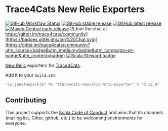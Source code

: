 # Trace4Cats New Relic Exporters

[![GitHub Workflow Status](https://img.shields.io/github/workflow/status/trace4cats/trace4cats-newrelic/Continuous%20Integration)](https://github.com/trace4cats/trace4cats-newrelic/actions?query=workflow%3A%22Continuous%20Integration%22)
[![GitHub stable release](https://img.shields.io/github/v/release/trace4cats/trace4cats-newrelic?label=stable&sort=semver)](https://github.com/trace4cats/trace4cats-newrelic/releases)
[![GitHub latest release](https://img.shields.io/github/v/release/trace4cats/trace4cats-newrelic?label=latest&include_prereleases&sort=semver)](https://github.com/trace4cats/trace4cats-newrelic/releases)
[![Maven Central early release](https://img.shields.io/maven-central/v/io.janstenpickle/trace4cats-newrelic-http-exporter_2.13?label=early)](https://maven-badges.herokuapp.com/maven-central/io.janstenpickle/trace4cats-newrelic-http-exporter_2.13)
[![Join the chat at https://gitter.im/trace4cats/community](https://badges.gitter.im/Join%20Chat.svg)](https://gitter.im/trace4cats/community?utm_source=badge&utm_medium=badge&utm_campaign=pr-badge&utm_content=badge)
[![Scala Steward badge](https://img.shields.io/badge/Scala_Steward-helping-blue.svg?style=flat&logo=data:image/png;base64,iVBORw0KGgoAAAANSUhEUgAAAA4AAAAQCAMAAAARSr4IAAAAVFBMVEUAAACHjojlOy5NWlrKzcYRKjGFjIbp293YycuLa3pYY2LSqql4f3pCUFTgSjNodYRmcXUsPD/NTTbjRS+2jomhgnzNc223cGvZS0HaSD0XLjbaSjElhIr+AAAAAXRSTlMAQObYZgAAAHlJREFUCNdNyosOwyAIhWHAQS1Vt7a77/3fcxxdmv0xwmckutAR1nkm4ggbyEcg/wWmlGLDAA3oL50xi6fk5ffZ3E2E3QfZDCcCN2YtbEWZt+Drc6u6rlqv7Uk0LdKqqr5rk2UCRXOk0vmQKGfc94nOJyQjouF9H/wCc9gECEYfONoAAAAASUVORK5CYII=)](https://scala-steward.org)


[New Relic] exporters for [Trace4Cats].

Add it to your `build.sbt`:

```scala
"io.janstenpickle" %% "trace4cats-newrelic-http-exporter" % "0.12.0"
```


## Contributing

This project supports the [Scala Code of Conduct](https://typelevel.org/code-of-conduct.html) and aims that its channels
(mailing list, Gitter, github, etc.) to be welcoming environments for everyone.

[Trace4Cats]: https://github.com/trace4cats/trace4cats
[New Relic]: https://newrelic.com
